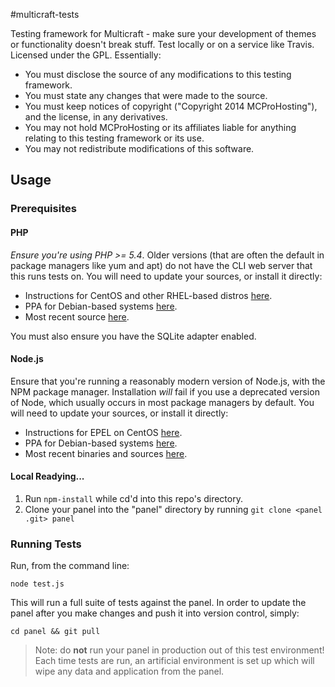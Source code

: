#multicraft-tests

Testing framework for Multicraft - make sure your development of themes or functionality doesn't break stuff. Test locally or on a service like Travis. Licensed under the GPL. Essentially:

 * You must disclose the source of any modifications to this testing framework.
 * You must state any changes that were made to the source.
 * You must keep notices of copyright ("Copyright 2014 MCProHosting"), and the license, in any derivatives.
 * You may not hold MCProHosting or its affiliates liable for anything relating to this testing framework or its use.
 * You may not redistribute modifications of this software.

## Usage

### Prerequisites

#### PHP

*Ensure you're using PHP >= 5.4*. Older versions (that are often the default in package managers like yum and apt) do not have the CLI web server that this runs tests on. You will need to update your sources, or install it directly:

 * Instructions for CentOS and other RHEL-based distros [here](http://www.rackspace.com/knowledge_center/article/installing-rhel-epel-repo-on-centos-5x-or-6x).
 * PPA for Debian-based systems [here](https://launchpad.net/~ondrej/+archive/php5).
 * Most recent source [here](http://php.net/downloads.php).

You must also ensure you have the SQLite adapter enabled.

#### Node.js

Ensure that you're running a reasonably modern version of Node.js, with the NPM package manager. Installation *will* fail if you use a deprecated version of Node, which usually occurs in most package managers by default. You will need to update your sources, or install it directly:

 * Instructions for EPEL on CentOS [here](http://www.rackspace.com/knowledge_center/article/installing-rhel-epel-repo-on-centos-5x-or-6x).
 * PPA for Debian-based systems [here](https://launchpad.net/~chris-lea/+archive/node.js).
 * Most recent binaries and sources [here](http://nodejs.org/download/).

#### Local Readying...

 1. Run `npm-install` while cd'd into this repo's directory.
 2. Clone your panel into the "panel" directory by running `git clone <panel .git> panel`

### Running Tests

Run, from the command line:

```
node test.js
```

This will run a full suite of tests against the panel. In order to update the panel after you make changes and push it into version control, simply:

```
cd panel && git pull
```

> Note: do **not** run your panel in production out of this test environment! Each time tests are run, an artificial environment is set up which will wipe any data and application from the panel.
